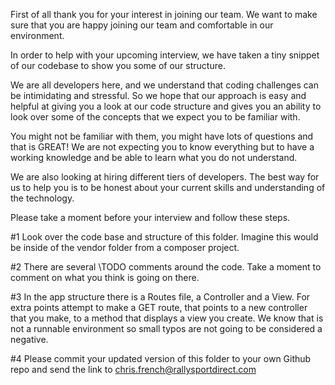 First of all thank you for your interest in joining our team. We want to make sure that you are happy joining our team and comfortable in our environment. 

In order to help with your upcoming interview, we have taken a tiny snippet of our codebase to show you some of our structure. 

We are all developers here, and we understand that coding challenges can be intimidating and stressful. So we hope that our approach is easy and helpful at giving you a look at our code structure and gives you an ability to look over some of the concepts that we expect you to be familiar with. 

You might not be familiar with them, you might have lots of questions and that is GREAT! We are not expecting you to know everything but to have a working knowledge and be able to learn what you do not understand. 

We are also looking at hiring different tiers of developers. The best way for us to help you is to be honest about your current skills and understanding of the technology. 

Please take a moment before your interview and follow these steps. 


#1 Look over the code base and structure of this folder. Imagine this would be inside of the vendor folder from a composer project. 

#2 There are several \\TODO  comments around the code. Take a moment to comment on what you think is going on there. 

#3 In the app structure there is a Routes file, a Controller and a View.  For extra points attempt to make a  GET route, that points to a new controller that you make, to a method that displays a view you create. We know that is not a runnable environment so small typos are not going to be considered a negative. 

#4 Please commit your updated version of this folder to your own Github repo and send the link to chris.french@rallysportdirect.com